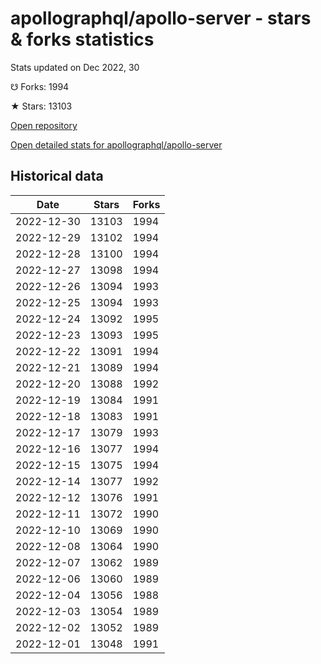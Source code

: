 # apollographql/apollo-server - stars & forks statistics

Stats updated on Dec 2022, 30

☋ Forks: 1994

★ Stars: 13103

[Open repository](https://github.com/apollographql/apollo-server)

[Open detailed stats for apollographql/apollo-server](https://reviewgithub.com/rep/apollographql/apollo-server)

## Historical data
| Date | Stars | Forks |
|------|-------|-------|
| 2022-12-30 | 13103 | 1994 | 
| 2022-12-29 | 13102 | 1994 | 
| 2022-12-28 | 13100 | 1994 | 
| 2022-12-27 | 13098 | 1994 | 
| 2022-12-26 | 13094 | 1993 | 
| 2022-12-25 | 13094 | 1993 | 
| 2022-12-24 | 13092 | 1995 | 
| 2022-12-23 | 13093 | 1995 | 
| 2022-12-22 | 13091 | 1994 | 
| 2022-12-21 | 13089 | 1994 | 
| 2022-12-20 | 13088 | 1992 | 
| 2022-12-19 | 13084 | 1991 | 
| 2022-12-18 | 13083 | 1991 | 
| 2022-12-17 | 13079 | 1993 | 
| 2022-12-16 | 13077 | 1994 | 
| 2022-12-15 | 13075 | 1994 | 
| 2022-12-14 | 13077 | 1992 | 
| 2022-12-12 | 13076 | 1991 | 
| 2022-12-11 | 13072 | 1990 | 
| 2022-12-10 | 13069 | 1990 | 
| 2022-12-08 | 13064 | 1990 | 
| 2022-12-07 | 13062 | 1989 | 
| 2022-12-06 | 13060 | 1989 | 
| 2022-12-04 | 13056 | 1988 | 
| 2022-12-03 | 13054 | 1989 | 
| 2022-12-02 | 13052 | 1989 | 
| 2022-12-01 | 13048 | 1991 | 

